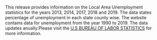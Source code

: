 This release provides information on the Local Area Unemployment statistics for the years 2013, 2014, 2017, 2018 and 2019. 
The data states percentage of unemployment in each state county wise. The website contains data for unemployment from the 
year 1990 to 2019. The data updates anually.Please visit the [U.S BUREAU OF LABOR STATISTICS](https://www.bls.gov/lau/#cntyaa) for more information.
